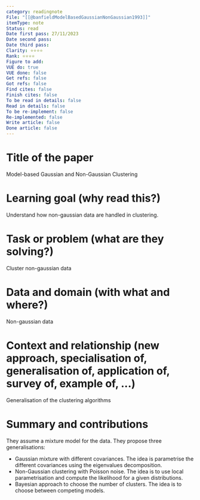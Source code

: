 ```yaml
---
category: readingnote
File: "[[@banfieldModelBasedGaussianNonGaussian1993]]"
itemType: note
Status: read
Date first pass: 27/11/2023
Date second pass: 
Date third pass: 
Clarity: ⭐️⭐️⭐️⭐️
Rank: ⭐️⭐️⭐️⭐️
Figure to add: 
VUE do: true
VUE done: false
Get refs: false
Got refs: false
Find cites: false
Finish cites: false
To be read in details: false
Read in details: false
To be re-implement: false
Re-implemented: false
Write article: false
Done article: false
---
```

# Title of the paper

Model-based Gaussian and Non-Gaussian Clustering

# Learning goal (why read this?)

Understand how non-gaussian data are handled in clustering.

# Task or problem (what are they solving?)

Cluster non-gaussian data

# Data and domain (with what and where?)

Non-gaussian data

# Context and relationship (new approach, specialisation of, generalisation of, application of, survey of, example of, ...)

Generalisation of the clustering algorithms

# Summary and contributions

They assume a mixture model for the data. They propose three generalisations:
- Gaussian mixture with different covariances. The idea is parametrise the different covariances using the eigenvalues decomposition.
- Non-Gaussian clustering with Poisson noise. The idea is to use local parametrisation and compute the likelihood for a given distributions.
- Bayesian approach to choose the number of clusters. The idea is to choose between competing models.